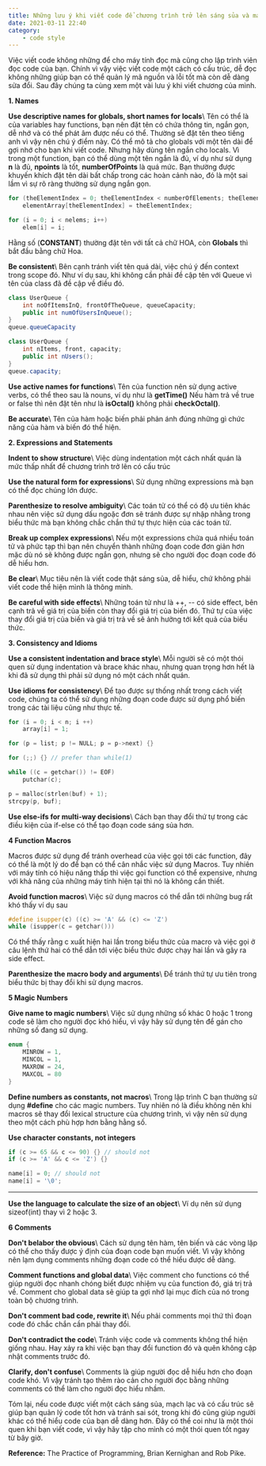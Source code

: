 ```yaml
---
title: Những lưu ý khi viết code để chương trình trở lên sáng sủa và mạch lạc
date: 2021-03-11 22:40
category:
    - code style
---
```

Việc viết code không những để cho máy tính đọc mà cũng cho lập trình viên đọc code của bạn.
Chính vì vậy việc viết code một cách có cấu trúc, dễ đọc không những giúp bạn có thể quản lý
mã nguồn và lỗi tốt mà còn dễ dàng sửa đổi. Sau đây chúng ta cùng xem một vài lưu ý khi viết
chương của mình.

**1. Names**

**Use descriptive names for globals, short names for locals**\\
Tên có thể là của variables hay functions, bạn nên đặt tên có chứa thông tin, ngắn gọn, dễ nhớ
và có thể phát âm được nếu có thể. Thường sẽ đặt tên theo tiếng anh vì vậy nên chú ý điểm này.
Có thể mô tả cho globals với một tên dài để gợi nhớ cho bạn khi viết code. Nhưng hãy dùng tên
ngắn cho locals. Vì trong một function, bạn có thể dùng một tên ngắn là đủ, ví dụ như sử dụng
**n** là đủ, **npoints** là tốt, **numberOfPoints** là quá mức. Bạn thường được khuyến khích
đặt tên dài bất chấp trong các hoàn cảnh nào, đó là một sai lầm vì sự rõ ràng thường sử dụng
ngắn gọn.

```C++
for (theElementIndex = 0; theElementIndex < numberOfElements; theElementIndex++)
    elementArray[theElementIndex] = theElementIndex;

for (i = 0; i < nelems; i++)
    elem[i] = i;
```

Hằng số (**CONSTANT**) thường đặt tên với tất cả chữ HOA, còn **Globals** thì bắt đầu bằng chữ Hoa.

**Be consistent**\\
Bên cạnh tránh viết tên quá dài, việc chú ý đến context trong scope đó. Như ví dụ sau, khi không
cần phải đề cập tên với Queue vì tên của class đã đề cập về điều đó.

```Java
class UserQueue {
    int noOfItemsInQ, frontOfTheQueue, queueCapacity;
    public int numOfUsersInQueue();
}
queue.queueCapacity

class UserQueue {
    int nItems, front, capacity;
    public int nUsers();
}
queue.capacity;
```

**Use active names for functions**\\
Tên của function nên sử dụng active verbs, có thể theo sau là nouns, ví dụ như là **getTime()**
Nếu hàm trả về true or false thì nên đặt tên như là **isOctal()** không phải **checkOctal()**.

**Be accurate**\\
Tên của hàm hoặc biến phải phản ánh đúng những gì chức năng của hàm và biến đó thể hiện.

**2. Expressions and Statements**

**Indent to show structure**\\
Việc dùng indentation một cách nhất quán là mức thấp nhất để chương trình trở lên có cấu trúc

**Use the natural form for expressions**\\
Sử dụng những expressions mà bạn có thể đọc chúng lớn được.

**Parenthesize to resolve ambiguity**\\
Các toán tử có thể có độ ưu tiên khác nhau nên việc sử dụng dấu ngoặc đơn sẽ tránh được sự nhập
nhằng trong biểu thức mà bạn không chắc chắn thứ tự thực hiện của các toán tử.

**Break up complex expressions**\\
Nếu một expressions chứa quá nhiều toán tử và phức tạp thì bạn nên chuyển thành những đoạn code
đơn giản hơn mặc dù nó sẽ không được ngắn gọn, nhưng sẽ cho người đọc đoạn code đó dễ hiểu hơn.

**Be clear**\\
Mục tiêu nên là viết code thật sáng sủa, dễ hiểu, chứ không phải viết code thể hiện mình là thông minh.

**Be careful with side effects**\\
Những toán tử như là ++, -- có side effect, bên cạnh trả về giá trị của biến còn thay đổi giá trị
của biến đó. Thứ tự của việc thay đổi giá trị của biến và giá trị trả về sẽ ảnh hưởng tới kết
quả của biểu thức.

**3. Consistency and Idioms**

**Use a consistent indentation and brace style**\\
Mỗi người sẽ có một thói quen sử dụng indentation và brace khác nhau, nhưng quan trọng hơn hết là
khi đã sử dụng thì phải sử dụng nó một cách nhất quán.

**Use idioms for consistency**\\
Để tạo được sự thống nhất trong cách viết code, chúng ta có thể sử dụng những đoạn code được
sử dụng phổ biến trong các tài liệu cũng như thực tế.

```C++
for (i = 0; i < n; i ++)
    array[i] = 1;

for (p = list; p != NULL; p = p->next) {}

for (;;) {} // prefer than while(1)

while ((c = getchar()) != EOF)
    putchar(c);

p = malloc(strlen(buf) + 1);
strcpy(p, buf);
```

**Use else-ifs for multi-way decisions**\\
Cách bạn thay đổi thứ tự trong các điều kiện của if-else có thể tạo đoạn code sáng sủa hơn.

**4 Function Macros**

Macros được sử dụng để tránh overhead của việc gọi tới các function, đây có thể là một lý do
để bạn có thể cân nhắc việc sử dụng Macros. Tuy nhiên với máy tính có hiệu năng thấp thì việc
gọi function có thể expensive, nhưng với khả năng của những máy tính hiện tại thì nó là không
cần thiết.

**Avoid function macros**\\
Việc sử dụng macros có thể dẫn tới những bug rất khó thấy ví dụ sau

```C++
#define isupper(c) ((c) >= 'A' && (c) <= 'Z')
while (isupper(c = getchar()))
```

Có thể thấy rằng c xuất hiện hai lần trong biểu thức của macro và việc gọi ở câu lệnh thứ hai
có thể dẫn tới việc biểu thức được chạy hai lần và gây ra side effect.

**Parenthesize the macro body and arguments**\\
Để tránh thứ tự ưu tiên trong biểu thức bị thay đổi khi sử dụng macros.

**5 Magic Numbers**

**Give name to magic numbers**\\
Việc sử dụng những số khác 0 hoặc 1 trong code sẽ làm cho người đọc khó hiểu, vì vậy
hãy sử dụng tên để gán cho những số đang sử dụng.

```C++
enum {
    MINROW = 1,
    MINCOL = 1,
    MAXROW = 24,
    MAXCOL = 80
}
```

**Define numbers as constants, not macros**\\
Trong lập trình C bạn thường sử dụng **#define** cho các magic numbers. Tuy nhiên nó là điều không
nên khi macros sẽ thay đổi lexical structure của chương trình, vì vậy nên sử dụng theo một cách phù
hợp hơn bằng hằng số.

**Use character constants, not integers**

```C++
if (c >= 65 && c <= 90) {} // should not
if (c >= 'A' && c <= 'Z') {}

name[i] = 0; // should not
name[i] = '\0';
```
****

**Use the language to calculate the size of an object**\\
Ví dụ nên sử dụng sizeof(int) thay vì 2 hoặc 3.

**6 Comments**

**Don't belabor the obvious**\\
Cách sử dụng tên hàm, tên biến và các vòng lặp có thể cho thấy được ý định của đoạn code bạn muốn viết.
Vì vậy không nên lạm dụng comments những đoạn code có thể hiểu được dễ dàng.

**Comment functions and global data**\\
Việc comment cho functions có thể giúp người đọc nhanh chóng biết được nhiệm vụ của function đó, giá trị trả về.
Comment cho global data sẽ giúp ta gợi nhớ lại mục đích của nó trong toàn bộ chương trình.

**Don't comment bad code, rewrite it**\\
Nếu phải comments mọi thứ thì đoạn code đó chắc chắn cần phải thay đổi.

**Don't contradict the code**\\
Tránh việc code và comments không thể hiện giống nhau. Hay xảy ra khi việc bạn thay đổi function đó và quên không
cập nhật comments trước đó.

**Clarify, don't confuse**\\
Comments là giúp người đọc dễ hiểu hơn cho đoạn code khó. Vì vậy tránh tạo thêm rào cản cho người đọc bằng những
comments có thể làm cho người đọc hiểu nhầm.

Tóm lại, nếu code được viết một cách sáng sủa, mạch lạc và có cấu trúc sẽ giúp bạn quản lý code tốt hơn và tránh
sai sót, trong khi đó cũng giúp người khác có thể hiểu code của bạn dễ dàng hơn. Đây có thể coi như là một thói
quen khi bạn viết code, vì vậy hãy tập cho mình có một thói quen tốt ngay từ bây giờ.

**Reference:** The Practice of Programming, Brian Kernighan and Rob Pike.